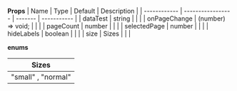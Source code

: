 **Props**
| Name | Type | Default | Description |
| ------------ | ----------------- | ------- | ----------- |
| dataTest | string | | |
| onPageChange | (number) => void; | | |
| pageCount | number | | |
| selectedPage | number | | |
| hideLabels | boolean | | |
| size | Sizes | | |

**enums**

| **Sizes**          |
| ------------------ |
| "small" , "normal" |
